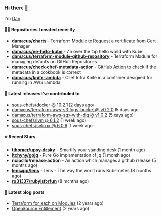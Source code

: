 

### Hi there 👋

I'm [Dan](https://medium.com/@dan.m.webb)

#### 👨‍💻 Repositories I created recently
- **[damacus/charts](https://github.com/damacus/charts)** - Terraform Module to Request a certificate from Cert Manager
- **[damacus/ee-hello-kube](https://github.com/damacus/ee-hello-kube)** - An over the top hello world with Kube
- **[damacus/terraform-module-github-repository](https://github.com/damacus/terraform-module-github-repository)** - Terraform Module for managing defaults on GitHub Repositories
- **[damacus/check-chef-metadata-action](https://github.com/damacus/check-chef-metadata-action)** - GitHub Action to check if the metadata in a cookbook is correct
- **[damacus/knife-lambda](https://github.com/damacus/knife-lambda)** - Chef Infra Knife in a container designed for running in AWS Lambda

#### 🚀 Latest releases I've contributed to


- [sous-chefs/docker @ 10.2.1](https://github.com/sous-chefs/docker/releases/tag/10.2.1) (2 days ago)
- [damacus/terraform-aws-s3-logs-bucket @ v0.2.0](https://github.com/damacus/terraform-aws-s3-logs-bucket/releases/tag/v0.2.0) (5 days ago)
- [damacus/terraform-aws-sqs-with-dlq @ v1.0.2](https://github.com/damacus/terraform-aws-sqs-with-dlq/releases/tag/v1.0.2) (5 days ago)
- [sous-chefs/lvm @ 6.1.2](https://github.com/sous-chefs/lvm/releases/tag/6.1.2) (1 week ago)
- [sous-chefs/selinux @ 6.0.6](https://github.com/sous-chefs/selinux/releases/tag/6.0.6) (1 week ago)

#### ⭐ Recent Stars


- **[tjhorner/upsy-desky](https://github.com/tjhorner/upsy-desky)** - Smartify your standing desk (1 month ago)
- **[itchyny/gojq](https://github.com/itchyny/gojq)** - Pure Go implementation of jq (1 month ago)
- **[ncipollo/release-action](https://github.com/ncipollo/release-action)** - An action which manages a github release (5 months ago)
- **[lensapp/lens](https://github.com/lensapp/lens)** - Lens - The way the world runs Kubernetes (8 months ago)
- **[ro31337/rubyisforfun](https://github.com/ro31337/rubyisforfun)** (8 months ago)

#### 📄 Latest blog posts
- [Terraform for_each on Modules](https://medium.com/@dan.m.webb/terraform-for-each-on-modules-bcf17c97e9ff?source=rss-bbba9c670f6e------2) (2 years ago)
- [OpenSource Entitlement](https://medium.com/@dan.m.webb/opensource-entitlement-f4584a035063?source=rss-bbba9c670f6e------2) (2 years ago)
